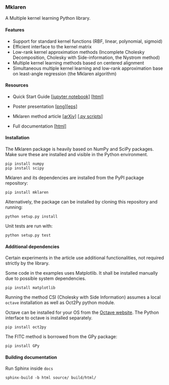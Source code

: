 ### Mklaren

A Multiple kernel learning Python library.


#### Features
* Support for standard kernel functions (RBF, linear, polynomial, sigmoid)
* Efficient interface to the kernel matrix
* Low-rank kernel approximation methods (Incomplete Cholesky Decomposition, Cholesky with Side-information, the Nystrom method)
* Multiple kernel learning methods based on centered alignment
* Simultaneous multiple kernel learning and low-rank approximation base on least-angle regression (the Mklaren algorithm)


#### Resources

* Quick Start Guide [[jupyter notebook]](https://cdn.rawgit.com/mstrazar/mklaren/master/docs/quick_start.ipynb) [[html]](https://cdn.rawgit.com/mstrazar/mklaren/master/docs/quick_start.html)

* Poster presentation [[png]](https://cdn.rawgit.com/mstrazar/mklaren/master/docs/poster.png)[[eps]](https://cdn.rawgit.com/mstrazar/mklaren/master/docs/poster.eps)

* Mklaren method article [[arXiv]](http://arxiv.org/abs/1601.04366) [[.py scripts]](https://github.com/mstrazar/mklaren/wiki/Experiments-in-the-Mklaren-article)

* Full documentation [[html]](https://cdn.rawgit.com/mstrazar/mklaren/master/docs/build/html/index.html)

#### Installation


The Mklaren package is heavily based on NumPy and SciPy packages. Make sure these are installed and visible in the
Python environment.

    pip install numpy
    pip install scipy

Mklaren and its dependencies are installed from the PyPI package repository:

    pip install mklaren

Alternatively, the package can be installed by cloning this repository and running:

    python setup.py install

Unit tests are run with:

    python setup.py test


#### Additional dependencies

Certain experiments in the article use additional functionalities, not required strictly by the library.

Some code in the examples uses Matplotlib. It shall be installed manually due to possible system dependencies.

    pip install matplotlib

Running the method CSI (Cholesky with Side Information) assumes a local `octave`
installation as well as Oct2Py python module.

Octave can be installed for your OS from the [Octave website](https://www.gnu.org/software/octave/).
The Python interface to octave is installed separately.

    pip install oct2py

The FITC method is borrowed from the GPy package:

    pip install GPy


#### Building documentation

Run Sphinx inside `docs`

    sphinx-build -b html source/ build/html/
